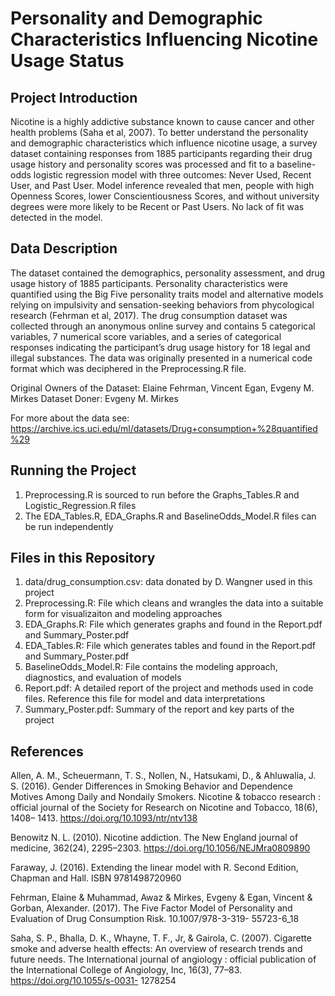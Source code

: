 # Personality and Demographic Characteristics Influencing Nicotine Usage Status

## Project Introduction 

Nicotine is a highly addictive substance known to cause cancer and other health problems (Saha et al,
2007). To better understand the personality and demographic characteristics which influence nicotine
usage, a survey dataset containing responses from 1885 participants regarding their drug usage history
and personality scores was processed and fit to a baseline-odds logistic regression model with three
outcomes: Never Used, Recent User, and Past User. Model inference revealed that men, people with high
Openness Scores, lower Conscientiousness Scores, and without university degrees were more likely to be
Recent or Past Users. No lack of fit was detected in the model.


## Data Description

The dataset contained the demographics, personality assessment, and drug usage history of 1885 participants. Personality
characteristics were quantified using the Big Five personality traits model and alternative models relying
on impulsivity and sensation-seeking behaviors from phycological research (Fehrman et al, 2017).
The drug consumption dataset was collected through an anonymous online survey and contains 5
categorical variables, 7 numerical score variables, and a series of categorical responses indicating the
participant’s drug usage history for 18 legal and illegal substances. The data was originally presented in a numerical code format which was deciphered in the Preprocessing.R file.

Original Owners of the Dataset: Elaine Fehrman, Vincent Egan, Evgeny M. Mirkes
Dataset Doner: Evgeny M. Mirkes

For more about the data see: https://archive.ics.uci.edu/ml/datasets/Drug+consumption+%28quantified%29

## Running the Project

1. Preprocessing.R is sourced to run before the Graphs_Tables.R and Logistic_Regression.R files
2. The EDA_Tables.R, EDA_Graphs.R and BaselineOdds_Model.R files can be run independently  

## Files in this Repository 
1. data/drug_consumption.csv: data donated by D. Wangner used in this project
2. Preprocessing.R: File which cleans and wrangles the data into a suitable form for visualizaiton and modeling approaches
3. EDA_Graphs.R: File which generates graphs and found in the Report.pdf and Summary_Poster.pdf
4. EDA_Tables.R: File which generates tables and found in the Report.pdf and Summary_Poster.pdf
5. BaselineOdds_Model.R: File contains the modeling approach, diagnostics, and evaluation of models
6. Report.pdf: A detailed report of the project and methods used in code files. Reference this file for model and data interpretations
7. Summary_Poster.pdf: Summary of the report and key parts of the project


## References

Allen, A. M., Scheuermann, T. S., Nollen, N., Hatsukami, D., & Ahluwalia, J. S. (2016). Gender
Differences in Smoking Behavior and Dependence Motives Among Daily and Nondaily Smokers. Nicotine
& tobacco research : official journal of the Society for Research on Nicotine and Tobacco, 18(6), 1408–
1413. https://doi.org/10.1093/ntr/ntv138

Benowitz N. L. (2010). Nicotine addiction. The New England journal of medicine, 362(24), 2295–2303.
https://doi.org/10.1056/NEJMra0809890

Faraway, J. (2016). Extending the linear model with R. Second Edition, Chapman and Hall. ISBN
9781498720960

Fehrman, Elaine & Muhammad, Awaz & Mirkes, Evgeny & Egan, Vincent & Gorban, Alexander. (2017).
The Five Factor Model of Personality and Evaluation of Drug Consumption Risk. 10.1007/978-3-319-
55723-6_18

Saha, S. P., Bhalla, D. K., Whayne, T. F., Jr, & Gairola, C. (2007). Cigarette smoke and adverse health
effects: An overview of research trends and future needs. The International journal of angiology : official
publication of the International College of Angiology, Inc, 16(3), 77–83. https://doi.org/10.1055/s-0031-
1278254


